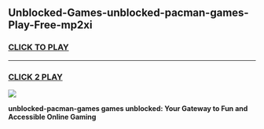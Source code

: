 
## Unblocked-Games-unblocked-pacman-games-Play-Free-mp2xi
<h3>
<a href="https://premium76.site?title=unblocked-pacman-games&ref=21A">CLICK TO PLAY</a></h3>
<hr>

<h3>
<a href="https://premium76.site?title=unblocked-pacman-games&ref=21A">CLICK 2 PLAY</a>
  
</h3>

<a href="https://premium76.site?title=unblocked-pacman-games&ref=21A"><img src="https://clearcache.store/games.png"></a>


**unblocked-pacman-games games unblocked: Your Gateway to Fun and Accessible Online Gaming**
